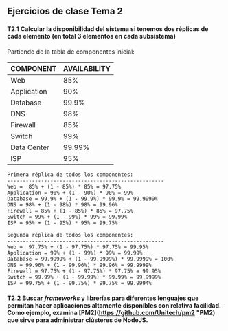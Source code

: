 ## Ejercicios de clase Tema 2


#### T2.1 Calcular la disponibilidad del sistema si tenemos dos réplicas de cada elemento (en total 3 elementos en cada subsistema)

Partiendo de la tabla de componentes inicial:

| COMPONENT     | AVAILABILITY  |
|---------------|---------------|
| Web           | 85%           |
| Application   | 90%           |
| Database      | 99.9%         |
| DNS           | 98%           |
| Firewall      | 85%           |
| Switch        | 99%           |
| Data Center   | 99.99%        |
| ISP           | 95%           |

    Primera réplica de todos los componentes:
    ---------------------------------------------------
    Web =  85% + (1 - 85%) * 85% = 97.75%
    Application = 90% + (1 - 90%) * 90% = 99%
    Database = 99.9% + (1 - 99.9%) * 99.9% = 99.9999%
    DNS = 98% + (1 - 98%) * 98% = 99.96%
    Firewall = 85% + (1 - 85%) * 85% = 97.75%
    Switch = 99% + (1 - 99%) * 99% = 99.99%
    ISP = 95% + (1 - 95%) * 95% = 99.75%

    Segunda réplica de todos los componentes:
    ---------------------------------------------------
    Web =  97.75% + (1 - 97.75%) * 97.75% = 99.95%
    Application = 99% + (1 - 99%) * 99% = 99.99%
    Database = 99.9999% + (1 - 99.9999%) * 99.9999% = 100%
    DNS = 99.96% + (1 - 99.96%) * 99.96% = 99.9999%
    Firewall = 97.75% + (1 - 97.75%) * 97.75% = 99.95%
    Switch = 99.99% + (1 - 99.99%) * 99.99% = 99.9999%
    ISP = 99.75% + (1 - 99.75%) * 99.75% = 99.9994%

#### T2.2 Buscar _frameworks_ y librerías para diferentes lenguajes que permitan hacer aplicaciones altamente disponibles con relativa facilidad. Como ejemplo, examina [PM2](https://github.com/Unitech/pm2 "PM2) que sirve para administrar clústeres de NodeJS.
